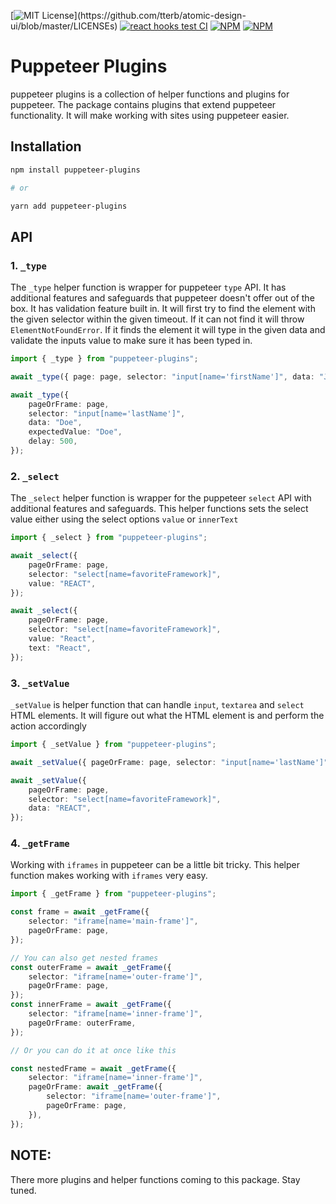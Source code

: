 [![MIT License](https://img.shields.io/apm/l/atomic-design-ui.svg?)](https://github.com/tterb/atomic-design-ui/blob/master/LICENSEs) [![react hooks test CI](https://github.com/endalk200/puppeteer-plugins/actions/workflows/test-ci.yml/badge.svg)](https://github.com/endalk200/puppeteer-plugins/actions/workflows/test-ci.yml) [![NPM](https://img.shields.io/npm/v/puppeteer-plugins)](https://www.npmjs.com/package/puppeteer-plugins) [![NPM](https://img.shields.io/npm/dm/puppeteer-plugins)](https://www.npmjs.com/package/puppeteer-plugins)

# Puppeteer Plugins

puppeteer plugins is a collection of helper functions and plugins for puppeteer. The package contains plugins that extend puppeteer functionality. It will make working with sites using puppeteer easier.

## Installation

```bash
npm install puppeteer-plugins

# or

yarn add puppeteer-plugins
```

## API

### 1. `_type`

The `_type` helper function is wrapper for puppeteer `type` API. It has additional features and safeguards that puppeteer doesn't offer out of the box. It has validation feature built in. It will first try to find the element with the given selector within the given timeout. If it can not find it will throw `ElementNotFoundError`. If it finds the element it will type in the given data and validate the inputs value to make sure it has been typed in.

```typescript
import { _type } from "puppeteer-plugins";

await _type({ page: page, selector: "input[name='firstName']", data: "John" });

await _type({
    pageOrFrame: page,
    selector: "input[name='lastName']",
    data: "Doe",
    expectedValue: "Doe",
    delay: 500,
});
```

### 2. `_select`

The `_select` helper function is wrapper for the puppeteer `select` API with additional features and safeguards. This helper functions sets the select value either using the select options `value` or `innerText`

```typescript
import { _select } from "puppeteer-plugins";

await _select({
    pageOrFrame: page,
    selector: "select[name=favoriteFramework]",
    value: "REACT",
});

await _select({
    pageOrFrame: page,
    selector: "select[name=favoriteFramework]",
    value: "React",
    text: "React",
});
```

### 3. `_setValue`

`_setValue` is helper function that can handle `input`, `textarea` and `select` HTML elements. It will figure out what the HTML element is and perform the action accordingly

```typescript
import { _setValue } from "puppeteer-plugins";

await _setValue({ pageOrFrame: page, selector: "input[name='lastName']", data: "Doe" });

await _setValue({
    pageOrFrame: page,
    selector: "select[name=favoriteFramework]",
    data: "REACT",
});
```

### 4. `_getFrame`

Working with `iframes` in puppeteer can be a little bit tricky. This helper function makes working with `iframes` very easy.

```typescript
import { _getFrame } from "puppeteer-plugins";

const frame = await _getFrame({
    selector: "iframe[name='main-frame']",
    pageOrFrame: page,
});

// You can also get nested frames
const outerFrame = await _getFrame({
    selector: "iframe[name='outer-frame']",
    pageOrFrame: page,
});
const innerFrame = await _getFrame({
    selector: "iframe[name='inner-frame']",
    pageOrFrame: outerFrame,
});

// Or you can do it at once like this

const nestedFrame = await _getFrame({
    selector: "iframe[name='inner-frame']",
    pageOrFrame: await _getFrame({
        selector: "iframe[name='outer-frame']",
        pageOrFrame: page,
    }),
});
```

## NOTE:

There more plugins and helper functions coming to this package. Stay tuned.

